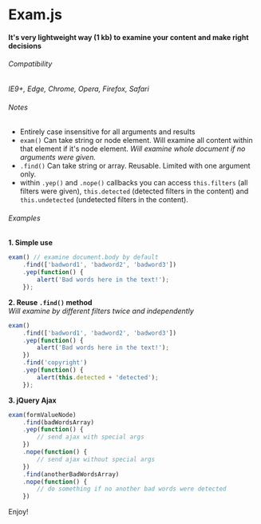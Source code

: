 # Exam.js
#### It's very lightweight way (1 kb) to examine your content and make right decisions  

###### Compatibility ######
*IE9+, Edge, Chrome, Opera, Firefox, Safari*

###### Notes ######
- Entirely case insensitive for all arguments and results
- `exam()` Can take string or node element. Will examine all content within that element if it's node element. *Will examine whole document if no arguments were given.*
- `.find()` Can take string or array. Reusable. Limited with one argument only.
- within `.yep()` and `.nope()` callbacks you can access `this.filters` (all filters were given), `this.detected` (detected filters in the content) and `this.undetected` (undetected filters in the content).

###### Examples ######

**1. Simple use**
```javascript
exam() // examine document.body by default
	.find(['badword1', 'badword2', 'badword3']) 
	.yep(function() {
		alert('Bad words here in the text!');
	});
```

**2. Reuse `.find()` method**  
*Will examine by different filters twice and independently*
```javascript
exam()
	.find(['badword1', 'badword2', 'badword3']) 
	.yep(function() {
		alert('Bad words here in the text!');
	})
	.find('copyright')
	.yep(function() {
		alert(this.detected + 'detected');
	});
```

**3. jQuery Ajax**
```javascript
exam(formValueNode)
	.find(badWordsArray)
	.yep(function() {
		// send ajax with special args
	})
	.nope(function() {
		// send ajax without special args
	})
	.find(anotherBadWordsArray)
	.nope(function() {
		// do something if no another bad words were detected
	})
```

Enjoy!